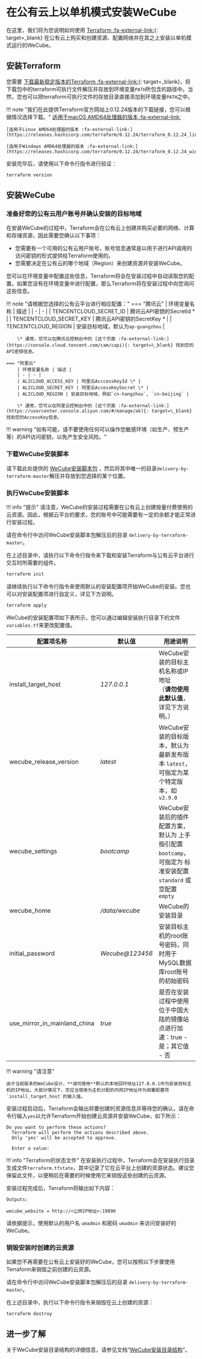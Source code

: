 # 在公有云上以单机模式安装WeCube

在这里，我们将为您说明如何使用 [Terraform :fa-external-link:](https://www.terraform.io/){: target=\_blank} 在公有云上购买和创建资源、配置网络并在其之上安装以单机模式运行的WeCube。

## 安装Terraform

您需要 [下载最新稳定版本的Terraform :fa-external-link:](https://www.terraform.io/downloads.html){: target=\_blank}，将下载包中的terraform可执行文件解压并存放到环境变量`PATH`所包含的路径中。当然，您也可以把terraform可执行文件的存放目录直接添加到环境变量`PATH`之中。

!!! note "我们在此提供Terraform官方网站上0.12.24版本的下载链接，您可以根据情况选择下载。"
	[适用于macOS AMD64处理器的版本 :fa-external-link:](https://releases.hashicorp.com/terraform/0.12.24/terraform_0.12.24_darwin_amd64.zip)

	[适用于Linux AMD64处理器的版本 :fa-external-link:](https://releases.hashicorp.com/terraform/0.12.24/terraform_0.12.24_linux_amd64.zip)

	[适用于Windows AMD64处理器的版本 :fa-external-link:](https://releases.hashicorp.com/terraform/0.12.24/terraform_0.12.24_windows_amd64.zip)

安装完毕后，请使用以下命令行指令进行验证：

``` bash
terraform version
```

## 安装WeCube

### 准备好您的公有云用户账号并确认安装的目标地域

在安装WeCube的过程中，Terraform会在公有云上创建并购买必要的网络、计算和存储资源，因此需要您确认以下事项：

- 您需要有一个可用的公有云用户账号，账号信息通常是以用于进行API调用的访问密钥的形式提供给Terraform使用的。
- 您需要决定在公有云的哪个地域（Region）来创建资源并安装WeCube。

您可以在环境变量中配置这些信息，Terraform将会在安装过程中自动读取您的配置。如果您没有在环境变量中进行配置，那么Terraform将在安装过程中向您询问这些信息。

!!! note "请根据您选择的公有云平台进行相应配置："
    === "腾讯云"
        | 环境变量名称 | 描述 |
        | - | - |
        | TENCENTCLOUD_SECRET_ID | 腾讯云API密钥的SecretId \* |
        | TENCENTCLOUD_SECRET_KEY | 腾讯云API密钥的SecretKey \* |
        | TENCENTCLOUD_REGION | 安装目标地域，默认为`ap-guangzhou`    |

        \* 通常，您可以在腾讯云控制台中的 [这个页面 :fa-external-link:](https://console.cloud.tencent.com/cam/capi){: target=\_blank} 找到您的API密钥信息。

    === "阿里云"
        | 环境变量名称 | 描述 |
        | - | - |
        | ALICLOUD_ACCESS_KEY | 阿里云AcccessKeyId \* |
        | ALICLOUD_SECRET_KEY | 阿里云AccessKeySecret \* |
        | ALICLOUD_REGION | 安装目标地域，例如`cn-hangzhou`, `cn-beijing` |

        \* 通常，您可以在阿里云控制台中的 [这个页面 :fa-external-link:](https://usercenter.console.aliyun.com/#/manage/ak){: target=\_blank} 找到您的AccessKey信息。

!!! warning "如有可能，请不要使用任何可以操作您敏感环境（如生产、预生产等）的API访问密钥，以免产生安全风险。"

### 下载WeCube安装脚本

请下载此处提供的 [WeCube安装脚本包](https://github.com/WeBankPartners/delivery-by-terraform/archive/master.zip) ，然后将其中唯一的目录`delivery-by-terraform-master`解压并存放到您选择的某个位置。

### 执行WeCube安装脚本

!!! info "提示"
    请注意，WeCube的安装过程需要在公有云上创建按量付费使用的云资源。因此，根据云平台的要求，您的账号中可能需要有一定的余额才能正常进行安装过程。

请在命令行中访问WeCube安装脚本包解压后的目录 `delivery-by-terraform-master`。

在上述目录中，请执行以下命令行指令来下载和安装Terraform与公有云平台进行交互时所需要的组件。

``` bash
terraform init

```

请继续执行以下命令行指令来使用默认的安装配置项开始WeCube的安装。您也可以对安装配置项进行自定义，详见下方说明。

``` bash
terraform apply

```

WeCube的安装配置项如下表所示，您可以通过编辑安装执行目录下的文件`variables.tf`来更改配置值。

| 配置项名称 | 默认值 | 用途说明 |
| - | - | - |
| install_target_host | *127.0.0.1* | WeCube安装的目标主机名称或IP地址<br/>（**请勿使用此默认值**，详见下方说明。） |
| wecube_release_version | *latest* | WeCube安装的目标版本，默认为最新发布版本 `latest`，可指定为某个特定版本，如 `v2.9.0` |
| wecube_settings | *bootcamp* | WeCube安装后的插件配置方案，默认为 上手指引配置 `bootcamp`，可指定为 标准安装配置 `standard` 或 空配置 `empty` |
| wecube_home | */data/wecube* | WeCube的安装目录 |
| initial_password | *Wecube@123456* | 安装目标主机的root账号密码，同时用于MySQL数据库root账号的初始密码 |
| use_mirror_in_mainland_china | *true* | 是否在安装过程中使用位于中国大陆的镜像站点进行加速：true - 是；其它值 - 否 |

!!! warning "请注意"

    由于当前版本的WeCube设计，**请勿使用**默认的本地回环地址127.0.0.1作为安装目标主机的IP地址。大部分情况下，您应当使用为主机分配的内网IP地址作为部署配置项`install_target_host`的输入值。

安装过程启动后，Terraform会输出将要创建的资源信息并等待您的确认，请在命令行输入`yes`以允许Terraform开始创建云资源并安装WeCube，如下所示：

```
Do you want to perform these actions?
  Terraform will perform the actions described above.
  Only 'yes' will be accepted to approve.

  Enter a value:
```

!!! info "Terraform的状态文件"
    在安装执行过程中，Terraform会在安装执行目录生成文件`terraform.tfstate`，其中记录了它在云平台上创建的资源状态。建议您保留此文件，以便稍后在需要的时候使用它来销毁这些创建的云资源。

安装过程完成后，Terraform将输出如下内容：

```
Outputs:

wecube_website = http://<公网IP地址>:19090
```

请依据提示，使用默认的用户名 `umadmin` 和密码 `umadmin` 来访问安装好的WeCube。

### 销毁安装时创建的云资源

如果您不再需要在公有云上安装好的WeCube，您可以按照以下步骤使用Terraform来销毁之前创建的云资源。

请在命令行中访问WeCube安装脚本包解压后的目录 `delivery-by-terraform-master`。

在上述目录中，执行以下命令行指令来销毁在云上创建的资源：

``` bash
terraform destroy

```

## 进一步了解

关于WeCube安装目录结构的详细信息，请参见文档“[WeCube安装目录结构](installation-directory-structure.md)”。
